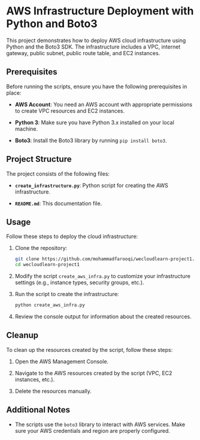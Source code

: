 # AWS Infrastructure Deployment with Python and Boto3

This project demonstrates how to deploy AWS cloud infrastructure using Python and the Boto3 SDK. The infrastructure includes a VPC, internet gateway, public subnet, public route table, and EC2 instances.

## Prerequisites

Before running the scripts, ensure you have the following prerequisites in place:

- **AWS Account**: You need an AWS account with appropriate permissions to create VPC resources and EC2 instances.

- **Python 3**: Make sure you have Python 3.x installed on your local machine.

- **Boto3**: Install the Boto3 library by running `pip install boto3`.

## Project Structure

The project consists of the following files:

- **`create_infrastructure.py`**: Python script for creating the AWS infrastructure.

- **`README.md`**: This documentation file.

## Usage

Follow these steps to deploy the cloud infrastructure:

1. Clone the repository:

   ```bash
   git clone https://github.com/mohammadfarooqi/wecloudlearn-project1.git
   cd wecloudlearn-project1
   ```

2. Modify the script `create_aws_infra.py` to customize your infrastructure settings (e.g., instance types, security groups, etc.).

3. Run the script to create the infrastructure:

   ```bash
   python create_aws_infra.py
   ```

4. Review the console output for information about the created resources.

## Cleanup

To clean up the resources created by the script, follow these steps:

1. Open the AWS Management Console.

2. Navigate to the AWS resources created by the script (VPC, EC2 instances, etc.).

3. Delete the resources manually.

## Additional Notes

- The scripts use the `boto3` library to interact with AWS services. Make sure your AWS credentials and region are properly configured.

